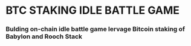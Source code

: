# BTC STAKING IDLE BATTLE GAME

### Bulding on-chain idle battle game lervage Bitcoin staking of Babylon and Rooch Stack